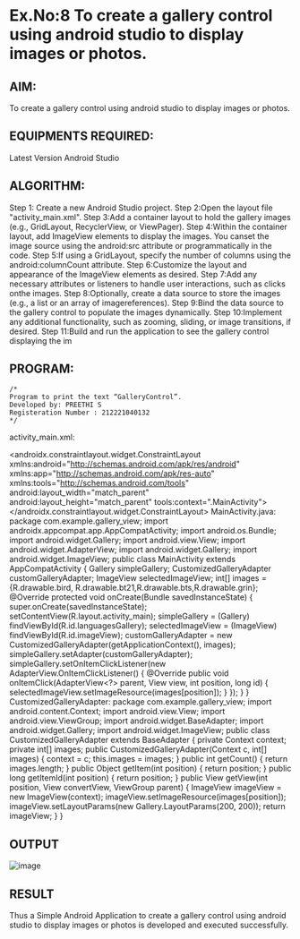 # Ex.No:8 To create a gallery control using android studio to display images or photos.


## AIM:

To create a gallery control using android studio to display images or photos.

## EQUIPMENTS REQUIRED:

Latest Version Android Studio

## ALGORITHM:
Step 1: Create a new Android Studio project.
Step 2:Open the layout file "activity_main.xml". 
Step 3:Add a container layout to hold the gallery images (e.g., GridLayout, RecyclerView, or
ViewPager). 
Step 4:Within the container layout, add ImageView elements to display the images. You canset
the image source using the android:src attribute or programmatically in the code.
Step 5:If using a GridLayout, specify the number of columns using the android:columnCount
attribute. 
Step 6:Customize the layout and appearance of the ImageView elements as desired. 
Step 7:Add any necessary attributes or listeners to handle user interactions, such as clicks onthe
images. 
Step 8:Optionally, create a data source to store the images (e.g., a list or an array of imagereferences). 
Step 9:Bind the data source to the gallery control to populate the images dynamically. 
Step 10:Implement any additional functionality, such as zooming, sliding, or image
transitions, if desired. 
Step 11:Build and run the application to see the gallery control displaying the im


## PROGRAM:
```
/*
Program to print the text “GalleryControl”.
Developed by: PREETHI S
Registeration Number : 212221040132
*/
```
activity_main.xml:
<?xml version="1.0" encoding="utf-8"?>
<androidx.constraintlayout.widget.ConstraintLayout
xmlns:android="http://schemas.android.com/apk/res/android" xmlns:app="http://schemas.android.com/apk/res-auto" xmlns:tools="http://schemas.android.com/tools" android:layout_width="match_parent" android:layout_height="match_parent"
tools:context=".MainActivity">
<ImageView
android:id="@+id/imageView" android:layout_width="wrap_content" android:layout_height="wrap_content" android:layout_marginTop="36dp" app:layout_constraintBottom_toTopOf="@+id/languagesGallery" app:layout_constraintEnd_toEndOf="parent" app:layout_constraintHorizontal_bias="0.498" app:layout_constraintStart_toStartOf="parent" app:layout_constraintTop_toTopOf="parent"
tools:srcCompat="@tools:sample/avatars" />
<Gallery
android:id="@+id/languagesGallery" android:layout_width="match_parent" android:layout_height="wrap_content" android:layout_marginTop="171dp" android:layout_marginBottom="204dp" android:animationDuration="2000" android:padding="10dp" android:spacing="5dp" android:unselectedAlpha="50" app:layout_constraintBottom_toBottomOf="parent"
app:layout_constraintEnd_toEndOf="parent" app:layout_constraintStart_toStartOf="parent" app:layout_constraintTop_toBottomOf="@+id/imageView" />
</androidx.constraintlayout.widget.ConstraintLayout>
MainActivity.java:
package com.example.gallery_view;
import androidx.appcompat.app.AppCompatActivity;
import android.os.Bundle;
import android.widget.Gallery;
import android.view.View;
import android.widget.AdapterView;
import android.widget.Gallery;
import android.widget.ImageView;
public class MainActivity extends AppCompatActivity {
Gallery simpleGallery;
CustomizedGalleryAdapter customGalleryAdapter;
ImageView selectedImageView;
int[] images = {R.drawable.bird, R.drawable.bt21,R.drawable.bts,R.drawable.grin};
@Override
protected void onCreate(Bundle savedInstanceState) {
super.onCreate(savedInstanceState);
setContentView(R.layout.activity_main);
simpleGallery = (Gallery) findViewById(R.id.languagesGallery);
selectedImageView = (ImageView) findViewById(R.id.imageView);
customGalleryAdapter = new CustomizedGalleryAdapter(getApplicationContext(), images);
simpleGallery.setAdapter(customGalleryAdapter);
simpleGallery.setOnItemClickListener(new AdapterView.OnItemClickListener() {
@Override
public void onItemClick(AdapterView<?> parent, View view, int position, long id) {
selectedImageView.setImageResource(images[position]);
}
});
}
}
CustomizedGalleryAdapter:
package com.example.gallery_view;
import android.content.Context;
import android.view.View;
import android.view.ViewGroup;
import android.widget.BaseAdapter;
import android.widget.Gallery;
import android.widget.ImageView;
public class CustomizedGalleryAdapter extends BaseAdapter {
private Context context;
private int[] images;
public CustomizedGalleryAdapter(Context c, int[] images) {
context = c;
this.images = images;
}
public int getCount() {
return images.length;
}
public Object getItem(int position) {
return position;
}
public long getItemId(int position) {
return position;
}
public View getView(int position, View convertView, ViewGroup parent) {
ImageView imageView = new ImageView(context);
imageView.setImageResource(images[position]);
imageView.setLayoutParams(new Gallery.LayoutParams(200, 200));
return imageView;
}
}



## OUTPUT

![image](https://github.com/Preethi132/Mobile-Application-Development/assets/136288465/e48ec71e-171a-4786-a012-115b6f63374d)



## RESULT
Thus a Simple Android Application to create a gallery control using android studio to display images or photos is developed and executed successfully.


